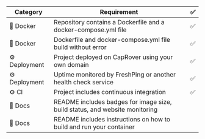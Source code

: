| Category | Requirement | ✅
| -------- | -------- | -------- |
🐳 Docker | Repository contains a Dockerfile and a docker-compose.yml file | ✅
🐳 Docker | Dockerfile and docker-compose.yml file build without error | ✅
⚙️ Deployment | Project deployed on CapRover using your own domain | ✅
⚙️ Deployment | Uptime monitored by FreshPing or another health check service | ✅
⚙️ CI | Project includes continuous integration | ✅
📝 Docs | README includes badges for image size, build status, and website monitoring |
📝 Docs | README includes instructions on how to build and run your container |